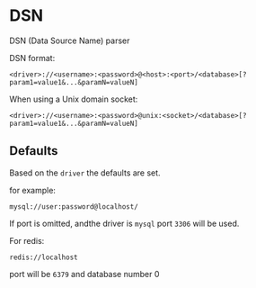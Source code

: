 # DSN

DSN (Data Source Name) parser

DSN format:

    <driver>://<username>:<password>@<host>:<port>/<database>[?param1=value1&...&paramN=valueN]

When using a Unix domain socket:

    <driver>://<username>:<password>@unix:<socket>/<database>[?param1=value1&...&paramN=valueN]


## Defaults

Based on the `driver` the defaults are set.

for example:

    mysql://user:password@localhost/

If port is omitted, andthe driver is `mysql` port `3306` will be used.

For redis:

    redis://localhost

port will be `6379` and database number 0
